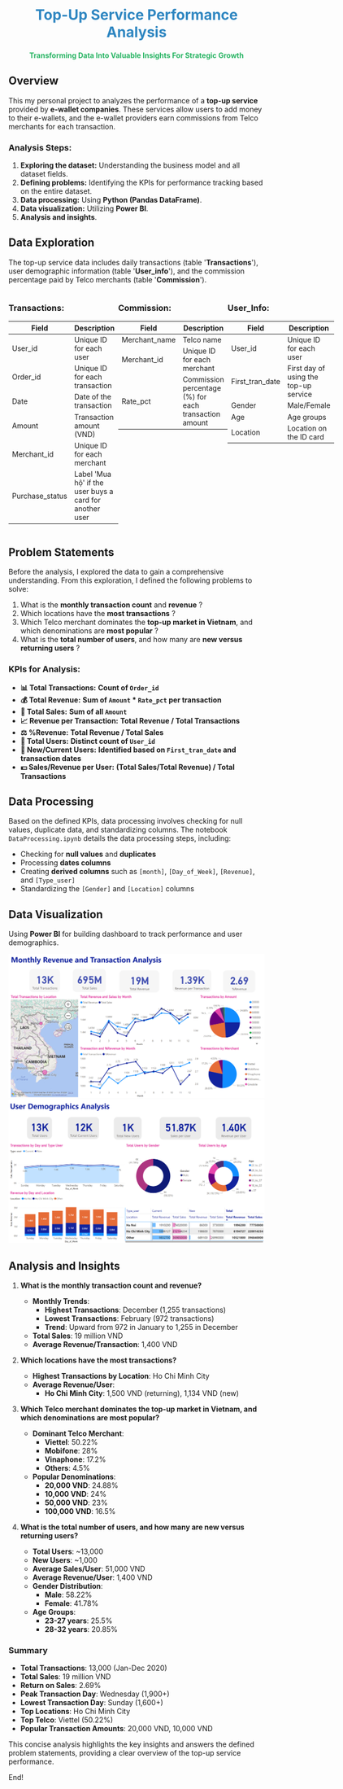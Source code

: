 <h1 align="center">
<span style="color: #2E86C1;">Top-Up Service Performance Analysis</span>
  <br>
</h1>
<h4 align="center">
  <span style="color: #28B463;">Transforming Data Into Valuable Insights For Strategic Growth</span>
</h4>

## Overview

This my personal project to analyzes the performance of a **top-up service** provided by **e-wallet companies**. These services allow users to add money to their e-wallets, and the e-wallet providers earn commissions from Telco merchants for each transaction.

### Analysis Steps:
1. **Exploring the dataset:** Understanding the business model and all dataset fields.
2. **Defining problems:** Identifying the KPIs for performance tracking based on the entire dataset.
3. **Data processing:** Using **Python (Pandas DataFrame)**.
4. **Data visualization:** Utilizing **Power BI**.
5. **Analysis and insights**.

## Data Exploration

The top-up service data includes daily transactions (table '**Transactions**'), user demographic information (table '**User_info**'), and the commission percentage paid by Telco merchants (table '**Commission**').

<div style="display: flex; justify-content: space-between;">

<div>

### Transactions:

| **Field**           | **Description**                                  |
|---------------------|--------------------------------------------------|
| User_id           | Unique ID for each user                          |
| Order_id          | Unique ID for each transaction                   |
| Date              | Date of the transaction                          |
| Amount            | Transaction amount (VND)                         |
| Merchant_id       | Unique ID for each merchant                      |
| Purchase_status   | Label 'Mua hộ' if the user buys a card for another user |

</div>

<div>

### Commission:

| **Field**           | **Description**                                  |
|---------------------|--------------------------------------------------|
| Merchant_name     | Telco name                                       |
| Merchant_id       | Unique ID for each merchant                      |
| Rate_pct          | Commission percentage (%) for each transaction amount |

</div>

<div>

### User_Info:

| **Field**           | **Description**                                  |
|---------------------|--------------------------------------------------|
| User_id           | Unique ID for each user                          |
| First_tran_date   | First day of using the top-up service            |
| Gender            | Male/Female                                      |
| Age               | Age groups                                       |
| Location          | Location on the ID card                          |

</div>

</div>


## Problem Statements

Before the analysis, I explored the data to gain a comprehensive understanding. From this exploration, I defined the following problems to solve:

1. What is the **monthly transaction count** and **revenue** ?
2. Which locations have the **most transactions** ?
3. Which Telco merchant dominates the **top-up market in Vietnam**, and which denominations are **most popular** ?
4. What is the **total number of users**, and how many are **new versus returning users** ?

### KPIs for Analysis:

- **📊 Total Transactions:** **Count of `Order_id`**
- **💰 Total Revenue:** **Sum of `Amount` * `Rate_pct` per transaction**
- **🛒 Total Sales:** **Sum of all `Amount`**
- **📈 Revenue per Transaction:** **Total Revenue / Total Transactions**
- **⚖️ %Revenue:** **Total Revenue / Total Sales**
- **👥 Total Users:** **Distinct count of `User_id`**
- **🔄 New/Current Users:** **Identified based on `First_tran_date` and transaction dates**
- **💵 Sales/Revenue per User:** **(Total Sales/Total Revenue) / Total Transactions**

  
## Data Processing

Based on the defined KPIs, data processing involves checking for null values, duplicate data, and standardizing columns. The notebook `DataProcessing.ipynb` details the data processing steps, including:
- Checking for **null values** and **duplicates**
- Processing **dates columns**
- Creating **derived columns** such as `[month]`, `[Day_of_Week]`, `[Revenue]`, and `[Type_user]`
- Standardizing the `[Gender]` and `[Location]` columns

## Data Visualization

Using **Power BI** for building dashboard to track performance and user demographics.  

![chart1](img/img1.png)
![chart2](img/img2.png)

## Analysis and Insights

1. **What is the monthly transaction count and revenue?**
   - **Monthly Trends**:
     - **Highest Transactions**: December (1,255 transactions)
     - **Lowest Transactions**: February (972 transactions)
     - **Trend**: Upward from 972 in January to 1,255 in December
   - **Total Sales**: 19 million VND
   - **Average Revenue/Transaction**: 1,400 VND

2. **Which locations have the most transactions?**
   - **Highest Transactions by Location**: Ho Chi Minh City
   - **Average Revenue/User**:
     - **Ho Chi Minh City**: 1,500 VND (returning), 1,134 VND (new)

3. **Which Telco merchant dominates the top-up market in Vietnam, and which denominations are most popular?**
   - **Dominant Telco Merchant**:
     - **Viettel**: 50.22%
     - **Mobifone**: 28%
     - **Vinaphone**: 17.2%
     - **Others**: 4.5%
   - **Popular Denominations**:
     - **20,000 VND**: 24.88%
     - **10,000 VND**: 24%
     - **50,000 VND**: 23%
     - **100,000 VND**: 16.5%

4. **What is the total number of users, and how many are new versus returning users?**
   - **Total Users**: ~13,000
   - **New Users**: ~1,000
   - **Average Sales/User**: 51,000 VND
   - **Average Revenue/User**: 1,400 VND
   - **Gender Distribution**:
     - **Male**: 58.22%
     - **Female**: 41.78%
   - **Age Groups**:
     - **23-27 years**: 25.5%
     - **28-32 years**: 20.85%

### Summary
- **Total Transactions**: 13,000 (Jan-Dec 2020)
- **Total Sales**: 19 million VND
- **Return on Sales**: 2.69%
- **Peak Transaction Day**: Wednesday (1,900+)
- **Lowest Transaction Day**: Sunday (1,600+)
- **Top Locations**: Ho Chi Minh City
- **Top Telco**: Viettel (50.22%)
- **Popular Transaction Amounts**: 20,000 VND, 10,000 VND

This concise analysis highlights the key insights and answers the defined problem statements, providing a clear overview of the top-up service performance.

End!

